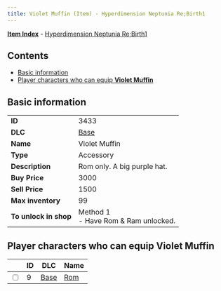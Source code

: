 ```yaml
---
title: Violet Muffin (Item) - Hyperdimension Neptunia Re;Birth1
---
```


[**Item Index**](/neptunia/rb1/item/index.html) - [Hyperdimension Neptunia Re;Birth1](/neptunia/rb1)

## Contents

- [Basic information](#basic-information)
- [Player characters who can equip **Violet Muffin**](#player-characters-who-can-equip-violet-muffin)

## Basic information

|   |   |
| -- | -- |
| **ID** | 3433 |
| **DLC** | [Base](/neptunia/rb1/dlc/1-base.html) |
| **Name** | Violet Muffin |
| **Type** | Accessory |
| **Description** | Rom only. A big purple hat. |
| **Buy Price** | 3000 |
| **Sell Price** | 1500 |
| **Max inventory** | 99 |
| **To unlock in shop** | Method 1<br />- Have Rom & Ram unlocked. |


## Player characters who can equip **Violet Muffin**

|    | ID | DLC | Name |
| -- | -- | --- | ---- |
| <input type="checkbox" id="rb1-player-1-9" class="trackbox" /> | 9 | [Base](/neptunia/rb1/dlc/1-base.html) | [Rom](/neptunia/rb1/player/1-9-rom.html) |

